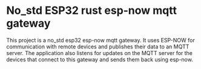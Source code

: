 # No_std ESP32 rust esp-now mqtt gateway

This project is a no_std esp32 esp-now mqtt gateway. It uses ESP-NOW for communication with remote devices and publishes their data to an MQTT server. The application also listens for updates on the MQTT server for the devices that connect to this gateway and sends them back using esp-now.
